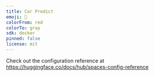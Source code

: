 ```yaml
---
title: Car Predict
emoji: 🐠
colorFrom: red
colorTo: gray
sdk: docker
pinned: false
license: mit
---
```


Check out the configuration reference at https://huggingface.co/docs/hub/spaces-config-reference
